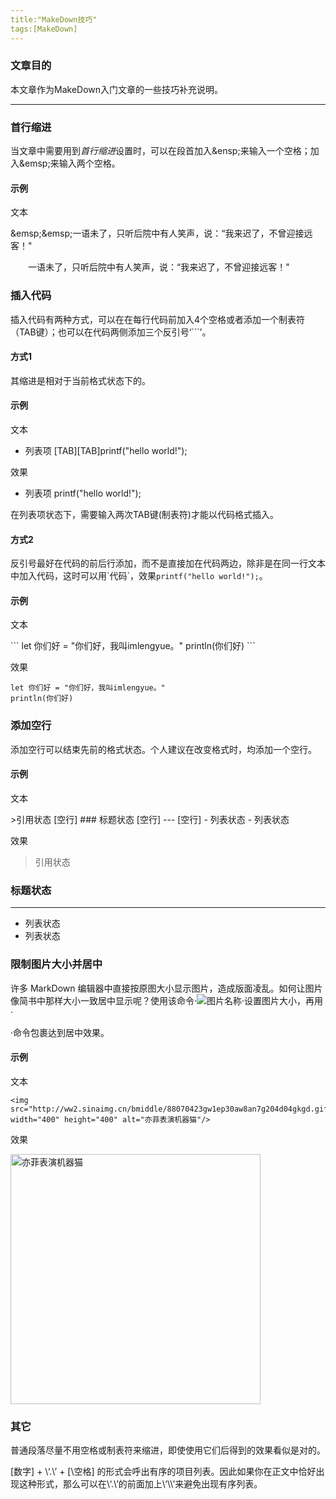 ```yaml
---
title:"MakeDown技巧"
tags:[MakeDown]
---
```


### 文章目的

本文章作为MakeDown入门文章的一些技巧补充说明。

---

### 首行缩进

当文章中需要用到*首行缩进*设置时，可以在段首加入\&ensp\;来输入一个空格；加入\&emsp\;来输入两个空格。

#### 示例
文本

\&emsp\;\&emsp\;一语未了，只听后院中有人笑声，说：“我来迟了，不曾迎接远客！"

&emsp;&emsp;一语未了，只听后院中有人笑声，说：“我来迟了，不曾迎接远客！"

### 插入代码

插入代码有两种方式，可以在在每行代码前加入4个空格或者添加一个制表符（TAB键）；也可以在代码两侧添加三个反引号‘\`\`\`’。

#### 方式1

其缩进是相对于当前格式状态下的。

#### 示例

文本

+	列表项
\[TAB\]\[TAB\]printf("hello world!");

效果

+	列表项
		printf("hello world!");

在列表项状态下，需要输入两次TAB键(制表符)才能以代码格式插入。

#### 方式2

反引号最好在代码的前后行添加，而不是直接加在代码两边，除非是在同一行文本中加入代码，这时可以用\`代码\`，效果`printf("hello world!");`。

#### 示例

文本

\`\`\`
let 你们好 = "你们好，我叫imlengyue。"
println(你们好)
\`\`\`

效果

```
let 你们好 = "你们好，我叫imlengyue。"
println(你们好)
```
### 添加空行

添加空行可以结束先前的格式状态。个人建议在改变格式时，均添加一个空行。

#### 示例

文本

\>引用状态
\[空行\]
\#\#\# 标题状态
\[空行\]
\-\-\-
[空行]
\- 列表状态
\- 列表状态

效果

>引用状态

### 标题状态

------

- 列表状态
- 列表状态

### 限制图片大小并居中

许多 MarkDown 编辑器中直接按原图大小显示图片，造成版面凌乱。如何让图片像简书中那样大小一致居中显示呢？使用该命令·<img src="图片地址" width="图片显示宽度" height="显示高度" alt="图片名称"/>·设置图片大小，再用·<div align=center></div>·命令包裹达到居中效果。

#### 示例

文本

	<img src="http://ww2.sinaimg.cn/bmiddle/88070423gw1ep30aw8an7g204d04gkgd.gif" width="400" height="400" alt="亦菲表演机器猫"/>

效果

<img src="http://ww2.sinaimg.cn/bmiddle/88070423gw1ep30aw8an7g204d04gkgd.gif" width="400" height="400" alt="亦菲表演机器猫"/>

### 其它

普通段落尽量不用空格或制表符来缩进，即使使用它们后得到的效果看似是对的。

\[数字\] \+ \‘\.\’ \+ \[\空格\] 的形式会呼出有序的项目列表。因此如果你在正文中恰好出现这种形式，那么可以在\‘.\’的前面加上\‘\\\’来避免出现有序列表。


